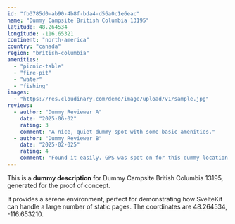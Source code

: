 ```yaml
---
id: "fb3785d0-ab90-4b8f-bda4-d56a0c1e6eac"
name: "Dummy Campsite British Columbia 13195"
latitude: 48.264534
longitude: -116.65321
continent: "north-america"
country: "canada"
region: "british-columbia"
amenities:
  - "picnic-table"
  - "fire-pit"
  - "water"
  - "fishing"
images:
  - "https://res.cloudinary.com/demo/image/upload/v1/sample.jpg"
reviews:
  - author: "Dummy Reviewer A"
    date: "2025-06-02"
    rating: 3
    comment: "A nice, quiet dummy spot with some basic amenities."
  - author: "Dummy Reviewer B"
    date: "2025-02-025"
    rating: 4
    comment: "Found it easily. GPS was spot on for this dummy location."
---
```


This is a **dummy description** for Dummy Campsite British Columbia 13195, generated for the proof of concept.

It provides a serene environment, perfect for demonstrating how SvelteKit can handle a large number of static pages. The coordinates are 48.264534, -116.653210.

